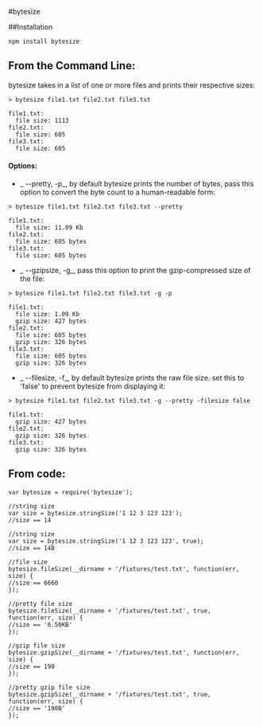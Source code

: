 #bytesize

##Installation

`npm install bytesize`

## From the Command Line:

  bytesize takes in a list of one or more files and prints their respective sizes:

`> bytesize file1.txt file2.txt file3.txt`

```
file1.txt:
  file size: 1113
file2.txt:
  file size: 605
file3.txt:
  file size: 605
```

#### Options:
- _ --pretty, -p_, by default bytesize prints the number of bytes, pass this option to convert the byte count to a human-readable form:

`> bytesize file1.txt file2.txt file3.txt --pretty`

```
file1.txt:
  file size: 11.09 Kb
file2.txt:
  file size: 605 bytes
file3.txt:
  file size: 605 bytes
```

- _ --gzipsize, -g_, pass this option to print the gzip-compressed size of the file:  

`> bytesize file1.txt file2.txt file3.txt -g -p`

```
file1.txt:
  file size: 1.09 Kb
  gzip size: 427 bytes
file2.txt:
  file size: 605 bytes
  gzip size: 326 bytes
file3.txt:
  file size: 605 bytes
  gzip size: 326 bytes

```
- _ --filesize, -f_, by default bytesize prints the raw file size.  set this to 'false' to prevent bytesize from displaying it:

`> bytesize file1.txt file2.txt file3.txt -g --pretty -filesize false`

```
file1.txt:
  gzip size: 427 bytes
file2.txt:
  gzip size: 326 bytes
file3.txt:
  gzip size: 326 bytes

```



## From code:

```
var bytesize = require('bytesize');

//string size
var size = bytesize.stringSize('1 12 3 123 123');
//size == 14

//string size
var size = bytesize.stringSize('1 12 3 123 123', true);
//size == 14B

//file size
bytesize.fileSize(__dirname + '/fixtures/test.txt', function(err, size) {
//size == 6660
});

//pretty file size
bytesize.fileSize(__dirname + '/fixtures/test.txt', true, function(err, size) {
//size == '6.50KB'
});

//gzip file size
bytesize.gzipSize(__dirname + '/fixtures/test.txt', function(err, size) {
//size == 190
});

//pretty gzip file size
bytesize.gzipSize(__dirname + '/fixtures/test.txt', true, function(err, size) {
//size == '190B'
});
```
